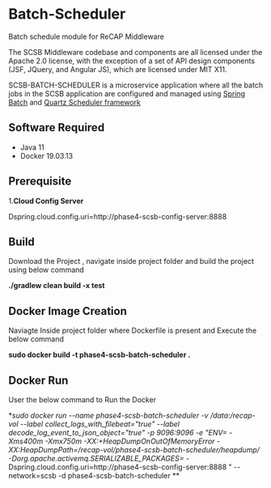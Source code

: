 # Batch-Scheduler

Batch schedule module for  ReCAP Middleware

The SCSB Middleware codebase and components are all licensed under the Apache 2.0 license, with the exception of a set of API design components (JSF, JQuery, and Angular JS), which are licensed under MIT X11.

SCSB-BATCH-SCHEDULER is a microservice application where all the batch jobs in the SCSB application are configured and managed using [Spring
Batch](https://spring.io/projects/spring-batch) and [Quartz Scheduler
framework](http://www.quartz-scheduler.org/) 

## Software Required

  - Java 11
  - Docker 19.03.13   
  
## Prerequisite

1.**Cloud Config Server**

Dspring.cloud.config.uri=http://phase4-scsb-config-server:8888

## Build

Download the Project , navigate inside project folder and build the project using below command

**./gradlew clean build -x test**

## Docker Image Creation

Naviagte Inside project folder where Dockerfile is present and Execute the below command

**sudo docker build -t phase4-scsb-batch-scheduler .**

## Docker Run

User the below command to Run the Docker

**sudo docker run --name phase4-scsb-batch-scheduler   -v /data:/recap-vol --label collect_logs_with_filebeat="true" --label decode_log_event_to_json_object="true" -p 9096:9096 -e "ENV= -Xms400m  -Xmx750m -XX:+HeapDumpOnOutOfMemoryError -XX:HeapDumpPath=/recap-vol/phase4-scsb-batch-scheduler/heapdump/ -Dorg.apache.activemq.SERIALIZABLE_PACKAGES=*  -Dspring.cloud.config.uri=http://phase4-scsb-config-server:8888  " --network=scsb  -d phase4-scsb-batch-scheduler **
